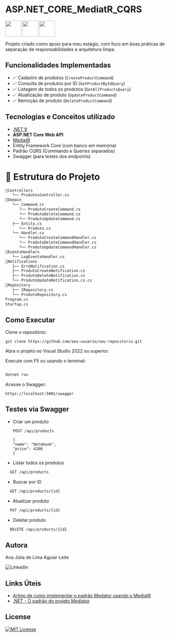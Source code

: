 # ASP.NET_CORE_MediatR_CQRS

<img src="https://cdn.jsdelivr.net/gh/devicons/devicon@latest/icons/csharp/csharp-original.svg" align="left" width="50" height="50"/>
<img src="https://cdn.jsdelivr.net/gh/devicons/devicon@latest/icons/dotnetcore/dotnetcore-original.svg" align="left" width="50" height="50"/>
<img src="https://cdn.jsdelivr.net/gh/devicons/devicon@latest/icons/visualstudio/visualstudio-original.svg" align="center" width="50" height="50"/> 

Projeto criado como apoio para meu estágio, com foco em boas práticas de separação de responsabilidades e arquitetura limpa.

## Funcionalidades Implementadas

- ✅ Cadastro de produtos (`CreateProductCommand`)
- ✅ Consulta de produtos por ID (`GetProductByIdQuery`)
- ✅ Listagem de todos os produtos (`GetAllProductsQuery`)
- ✅ Atualização de produto (`UpdateProductCommand`)
- ✅ Remoção de produto (`DeleteProductCommand`)


## Tecnologias e Conceitos utilizado

- [.NET 9](https://dotnet.microsoft.com/)
- **ASP.NET Core Web API**
- [MediatR](https://github.com/jbogard/MediatR)
- Entity Framework Core (com banco em memória)
- Padrão CQRS (Commands e Queries separados)
- Swagger (para testes dos endpoints)

# 📁 Estrutura do Projeto

```bash
📂Controllers
   └── ProdutosController.cs
📂Domain
   └── Command.cs
      └── ProdutoCreateCommand.cs
      └── ProdutoDeleteCommand.cs
      └── ProdutoUpdateCommand.cs
   ├── Entity.cs
      └── Produto.cs
   └── Handler.cs
      └── ProdutoCreateCommandHandler.cs
      └── ProdutoDeleteCommandHandler.cs
      └── ProdutoUpdateCommandHandler.cs
📂EventsHandlers
   └── LogEventsHandler.cs
📂Notifications
   ├── ErroNotification.cs
   ├── ProdutoCreateNotification.cs
   ├── ProdutoDeleteNotification.cs
   └── ProdutoUpdateNotification.cs.cs
📂Repository
   ├── IRepository.cs
   └── ProdutoRepository.cs
Program.cs
Startup.cs
```

## Como Executar

Clone o repositório:

    git clone https://github.com/seu-usuario/seu-repositorio.git

Abra o projeto no Visual Studio 2022 ou superior.

Execute com F5 ou usando o terminal:

```bash

dotnet run

```

Acesse o Swagger:

    https://localhost:5001/swagger

## Testes via Swagger

  - Criar um produto
  
        POST /api/products

        {
        "name": "Notebook",
        "price": 4200
        }


  - Listar todos os produtos
``` bash
  GET /api/products
```

  - Buscar por ID
``` bash
  GET /api/products/{id}
```

  - Atualizar produto
``` bash
  PUT /api/products/{id}
```

  - Deletar produto
``` bash
  DELETE /api/products/{id}
```

## Autora

Ana Júlia de Lima Aguiar Leite

<a href="https://www.linkedin.com/in/anajulialimaleite/" style="text-decoration:none" target="_blank" rel="noopener noreferrer">
    <img src="https://img.shields.io/badge/Linkedin-%231C003F?style=for-the-badge&logo=LinkedIn&logoColor=white" alt="LinkedIn"/>
</a>

## Links Úteis

- [Artigo de como implementar o padrão Medator usando o MediatR](https://macoratti.net/20/07/aspc_mediatr1.htm)  
- [.NET - O padrão do projeto Mediator](https://www.macoratti.net/11/06/pp_med1.htm)

## License

[![MIT License](https://img.shields.io/badge/License-MIT-%231C003F.svg)](./LICENSE)
